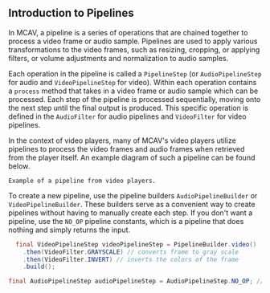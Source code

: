 ## Introduction to Pipelines
In MCAV, a pipeline is a series of operations that are chained together to process a video frame or audio sample. Pipelines
are used to apply various transformations to the video frames, such as resizing, cropping, or applying filters, or
volume adjustments and normalization to audio samples.

Each operation in the pipeline is called a `PipelineStep` (or `AudioPipelineStep` for audio and `VideoPipelineStep` for
video). Within each operation contains a `process` method that takes in a video frame or audio sample which can be
processed. Each step of the pipeline is processed sequentially, moving onto the next step until the final output is
produced. This specific operation is defined in the `AudioFilter` for audio pipelines and `VideoFilter` for video
pipelines.

In the context of video players, many of MCAV's video players utilize pipelines to process the video frames and audio
frames when retrieved from the player itself. An example diagram of such a pipeline can be found below.

```{figure} images/pipeline.png
Example of a pipeline from video players.
```

To create a new pipeline, use the pipeline builders `AudioPipelineBuilder` or `VideoPipelineBuilder`. These builders
serve as a convenient way to create pipelines without having to manually create each step. If you don't want a pipeline,
use the `NO_OP` pipeline constants, which is a pipeline that does nothing and simply returns the input.

```java
  final VideoPipelineStep videoPipelineStep = PipelineBuilder.video()
    .then(VideoFilter.GRAYSCALE) // converts frame to gray scale
    .then(VideoFilter.INVERT) // inverts the colors of the frame
    .build();

final AudioPipelineStep audioPipelineStep = AudioPipelineStep.NO_OP; // does nothing
```